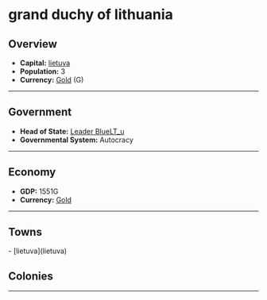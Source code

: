 # <!--NAME-->grand duchy of lithuania<!--NAME-->

## Overview

- **Capital:** <!--CAPITAL_LINK-->[lietuva](lietuva)<!--CAPITAL_LINK-->
- **Population:** <!--POPULATION-->3<!--POPULATION-->
- **Currency:** <!--CURRENCY_LINK-->[Gold](Gold)<!--CURRENCY_LINK--> (<!--CURRENCY_ABV-->G<!--CURRENCY_ABV-->)

---

## Government

- **Head of State:** <!--LEADER_TITLE_LINK-->[Leader BlueLT_u](BlueLT_u)<!--LEADER_TITLE_LINK-->
- **Governmental System:** <!--GOVERNMENT-->Autocracy<!--GOVERNMENT-->

---

## Economy

- **GDP:** <!--GDP-->1551G<!--GDP-->
- **Currency:** <!--CURRENCY_LINK-->[Gold](Gold)<!--CURRENCY_LINK-->

---

## Towns

<!--TOWNS-->- [lietuva](lietuva)<!--TOWNS-->

## Colonies

<!--COLONIES--><!--COLONIES-->

---